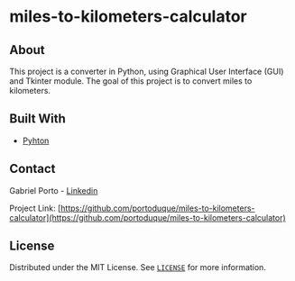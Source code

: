 # miles-to-kilometers-calculator
 
## About
This project is a converter in Python, using Graphical User Interface (GUI) and Tkinter module. The goal of this project is to convert miles to kilometers.

## Built With
* [Pyhton](https://www.python.org/downloads/)

## Contact
Gabriel Porto - [Linkedin](https://www.linkedin.com/in/portoduque/)

Project Link: [https://github.com/portoduque/miles-to-kilometers-calculator](https://github.com/portoduque/miles-to-kilometers-calculator)

## License

Distributed under the MIT License. See [`LICENSE`](https://github.com/portoduque/miles-to-kilometers-calculator/blob/main/LICENSE) for more information.
